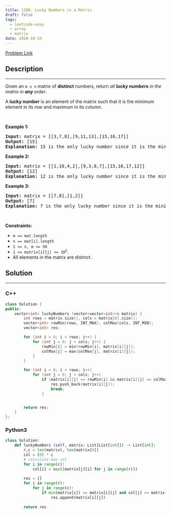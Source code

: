 ```yaml
---
title: 1380. Lucky Numbers in a Matrix
draft: false
tags: 
  - leetcode-easy
  - array
  - matrix
date: 2020-10-15
---
```


[Problem Link](https://leetcode.com/problems/lucky-numbers-in-a-matrix/)

## Description

---
<p>Given an <code>m x n</code> matrix of <strong>distinct </strong>numbers, return <em>all <strong>lucky numbers</strong> in the matrix in <strong>any </strong>order</em>.</p>

<p>A <strong>lucky number</strong> is an element of the matrix such that it is the minimum element in its row and maximum in its column.</p>

<p>&nbsp;</p>
<p><strong class="example">Example 1:</strong></p>

<pre>
<strong>Input:</strong> matrix = [[3,7,8],[9,11,13],[15,16,17]]
<strong>Output:</strong> [15]
<strong>Explanation:</strong> 15 is the only lucky number since it is the minimum in its row and the maximum in its column.
</pre>

<p><strong class="example">Example 2:</strong></p>

<pre>
<strong>Input:</strong> matrix = [[1,10,4,2],[9,3,8,7],[15,16,17,12]]
<strong>Output:</strong> [12]
<strong>Explanation:</strong> 12 is the only lucky number since it is the minimum in its row and the maximum in its column.
</pre>

<p><strong class="example">Example 3:</strong></p>

<pre>
<strong>Input:</strong> matrix = [[7,8],[1,2]]
<strong>Output:</strong> [7]
<strong>Explanation:</strong> 7 is the only lucky number since it is the minimum in its row and the maximum in its column.
</pre>

<p>&nbsp;</p>
<p><strong>Constraints:</strong></p>

<ul>
	<li><code>m == mat.length</code></li>
	<li><code>n == mat[i].length</code></li>
	<li><code>1 &lt;= n, m &lt;= 50</code></li>
	<li><code>1 &lt;= matrix[i][j] &lt;= 10<sup>5</sup></code>.</li>
	<li>All elements in the matrix are distinct.</li>
</ul>


## Solution

---
### C++
``` cpp title='lucky-numbers-in-a-matrix'
class Solution {
public:
    vector<int> luckyNumbers (vector<vector<int>>& matrix) {
        int rows = matrix.size(), cols = matrix[0].size();
        vector<int> rowMin(rows, INT_MAX), colMax(cols, INT_MIN);
        vector<int> res;

        for (int i = 0; i < rows; i++) {
            for (int j = 0; j < cols; j++) {
                rowMin[i] = min(rowMin[i], matrix[i][j]);
                colMax[j] = max(colMax[j], matrix[i][j]);
            }
        }

        for (int i = 0; i < rows; i++)
            for (int j = 0; j < cols; j++)
                if (matrix[i][j] == rowMin[i] && matrix[i][j] == colMax[j]) {
                    res.push_back(matrix[i][j]);
                    break;
                }


        return res;
    }
};
```
### Python3
``` py title='lucky-numbers-in-a-matrix'
class Solution:
    def luckyNumbers (self, matrix: List[List[int]]) -> List[int]:
        r,c = len(matrix), len(matrix[0])
        col = [0] * c
        # calculate max col
        for i in range(c):
            col[i] = max([matrix[j][i] for j in range(r)])
        
        res = []
        for i in range(r):
            for j in range(c):
                if min(matrix[i]) == matrix[i][j] and col[j] == matrix[i][j]:
                    res.append(matrix[i][j])
                
        return res
```

